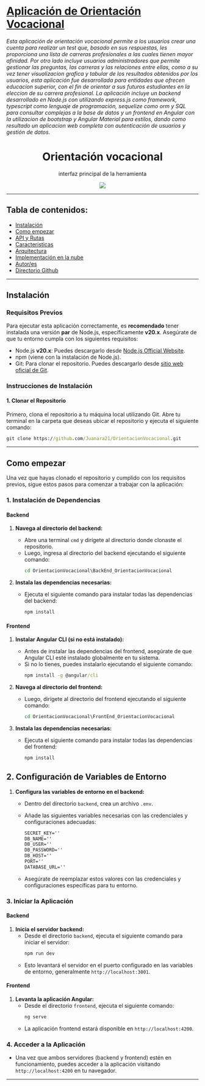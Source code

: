 # [Aplicación de Orientación Vocacional](https://adminlte.io)

*Esta aplicación de orientación vocacional permite a los usuarios crear una cuenta para realizar un test que, basado en sus respuestas, les proporciona una lista de carreras profesionales a las cuales tienen mayor afinidad. Por otro lado incluye usuarios administradores que permite gestionar las preguntas, las carreras y las relaciones entre ellas, como a su vez tener visualizacion grafica y tabular de los resultados obtenidos por los usuarios, esta aplicación fue desarrollada para entidades que ofrecen educacion superior, con el fin de orientar a sus futuros estudiantes en la eleccion de su carrera profesional. La aplicación incluye un backend desarrollado en Node.js con utilizando express.js como framework, typescript como lenguaje de programación, sequelize como orm y SQL para consultar complejas a la base de datos y un frontend en Angular con la utilizacion de bootstrap y Angular Material para estilos, dando como resultado un aplicacion web completa con autenticación de usuarios y gestión de datos.*

<h1 align="center">Orientación vocacional</h1>
<p align="center">interfaz principal de la herramienta</p>
<p align="center"><img src="https://media.licdn.com/dms/image/v2/D4E22AQEEjg16MlSDNA/feedshare-shrink_2048_1536/feedshare-shrink_2048_1536/0/1686881680355?e=1727913600&v=beta&t=37W_ulk93fDGGEmIzr9U04XG-buZI_pW5ri6ixTwCbc"/></p> 

---

## Tabla de contenidos:


- [Instalación](#instalación)
- [Como empezar](#como-empezar)
- [API y Rutas](#api-y-rutas)
- [Caracteristicas](#caracteristicas)
- [Arquitectura](#arquitectura)
- [Implementación en la nube](#implementacion-en-la-nube)
- [Autor/es](#autores)
- [Directorio Github](#directorio-github)

---

## Instalación


### Requisitos Previos
Para ejecutar esta aplicación correctamente, es **recomendado** tener instalada una versión **par** de Node.js, específicamente **v20.x**. Asegúrate de que tu entorno cumpla con los siguientes requisitos:

- Node.js **v20.x**: Puedes descargarlo desde [Node.js Official Website](https://nodejs.org/).
- npm (viene con la instalación de Node.js).
- Git: Para clonar el repositorio. Puedes descargarlo desde [sitio web oficial de Git](https://git-scm.com/download/win).

### Instrucciones de Instalación

#### 1. Clonar el Repositorio
Primero, clona el repositorio a tu máquina local utilizando Git. Abre tu terminal en la carpeta que deseas ubicar el repositorio y ejecuta el siguiente comando:

```cmd
git clone https://github.com/Juanara21/OrientacionVocacional.git
```
---

## Como empezar


Una vez que hayas clonado el repositorio y cumplido con los requisitos previos, sigue estos pasos para comenzar a trabajar con la aplicación:

### 1. Instalación de Dependencias

#### Backend
1. **Navega al directorio del backend:**
   - Abre una terminal `cmd` y dirígete al directorio donde clonaste el repositorio.
   - Luego, ingresa al directorio del backend ejecutando el siguiente comando:
     ```cmd
     cd OrientacionVocacional\BackEnd_OrientacionVocacional
     ```

2. **Instala las dependencias necesarias:**
   - Ejecuta el siguiente comando para instalar todas las dependencias del backend:
     ```cmd
     npm install
     ```

#### Frontend
1. **Instalar Angular CLI (si no está instalado):**
   - Antes de instalar las dependencias del frontend, asegúrate de que Angular CLI esté instalado globalmente en tu sistema.
   - Si no lo tienes, puedes instalarlo ejecutando el siguiente comando:
     ```cmd
     npm install -g @angular/cli
     ```

2. **Navega al directorio del frontend:**
   - Luego, dirígete al directorio del frontend ejecutando el siguiente comando:
     ```cmd
     cd OrientacionVocacional\FrontEnd_OrientacionVocacional
     ```

3. **Instala las dependencias necesarias:**
   - Ejecuta el siguiente comando para instalar todas las dependencias del frontend:
     ```cmd
     npm install
     ```

## 2. Configuración de Variables de Entorno

1. **Configura las variables de entorno en el backend:**
   - Dentro del directorio `backend`, crea un archivo `.env`.
   - Añade las siguientes variables necesarias con las credenciales y configuraciones adecuadas:

     ```cmd
     SECRET_KEY=''
     DB_NAME=''
     DB_USER=''
     DB_PASSWORD=''
     DB_HOST=''
     PORT=''
     DATABASE_URL=''
     ```

   - Asegúrate de reemplazar estos valores con las credenciales y configuraciones específicas para tu entorno.


### 3. Iniciar la Aplicación

#### Backend
1. **Inicia el servidor backend:**
   - Desde el directorio `backend`, ejecuta el siguiente comando para iniciar el servidor:
     ```cmd
     npm run dev
     ```
   - Esto levantará el servidor en el puerto configurado en las variables de entorno, generalmente `http://localhost:3001`.

#### Frontend
1. **Levanta la aplicación Angular:**
   - Desde el directorio `frontend`, ejecuta el siguiente comando:
     ```cmd
     ng serve
     ```
   - La aplicación frontend estará disponible en `http://localhost:4200`.

### 4. Acceder a la Aplicación

- Una vez que ambos servidores (backend y frontend) estén en funcionamiento, puedes acceder a la aplicación visitando `http://localhost:4200` en tu navegador.

---



